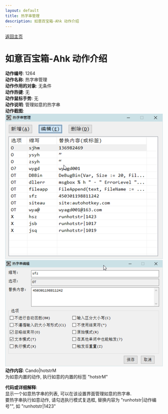 ```yaml
---
layout: default
title: 热字串管理
description: 如意百宝箱-Ahk 动作介绍
---
```

<link rel="stylesheet" href="../Actions/css/atom-one-light.min.css">
<script src="../Actions/js/highlight.min.js"></script>
<script>hljs.highlightAll();</script>

[返回主页](../index.md)

# [](#header-2) 如意百宝箱-Ahk 动作介绍

**动作编号**: 1264  
**动作名称**: 热字串管理  
**动作作用的对象**: 无条件  
**动作热键**: 无  
**动作鼠标手势**: 无  
**动作说明**: 管理如意的热字串  
**动作截图**:  
  ![热字串管理](img1/1264-1.png)  
  ![热字串管理](img1/1264-2.png)  
**动作内容**: Cando|hotstrM  
为如意内置的动作, 执行如意的内置的标签 "hotstrM"  

**代码或详细解释**:  
显示一个如意热字串的列表, 可以在该设置界面管理如意的热字串.  
要热字串执行如意动作, 请勾选执行模式复选框, 替换内容为 "runhotstr|动作编号"", 如 "runhotstr|1423"  